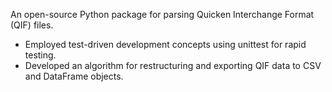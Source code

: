 An open-source Python package for parsing Quicken Interchange Format (QIF)
files.
- Employed test-driven development concepts using unittest for rapid testing.
- Developed an algorithm for restructuring and exporting QIF data to CSV and
  DataFrame objects.